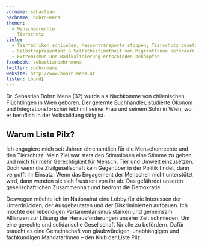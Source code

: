 ```yaml
---
vorname: sebastian
nachname: bohrn-mena
themen:
  - Menschenrechte
  - Tierschutz
ziele:
  - Tierfabriken schließen, Massentransporte stoppen, Tierschutz gesetzlich stärken
  - Selbstrepräsentanz & Selbstbestimmtheit von MigrantInnen befördern
  - Extremismus und Radikalisierung entschieden bekämpfen
facebook: sebastianbohrnmena
twitter: sbohrnmena
website: http://www.bohrn-mena.at
listen: [bund]
---
```


Dr. Sebastian Bohrn Mena (32) wurde als Nachkomme von chilenischen Flüchtlingen in Wien geboren. Der gelernte Buchhändler, studierte Ökonom und Integrationsforscher lebt mit seiner Frau und seinem Sohn in Wien, wo er beruflich in der Volksbildung tätig ist.

## Warum Liste Pilz?

Ich engagiere mich seit Jahren ehrenamtlich für die Menschenrechte und den Tierschutz. Mein Ziel war stets den Stimmlosen eine Stimme zu geben und mich für mehr Gerechtigkeit für Mensch, Tier und Umwelt einzusetzen. Doch wenn die Zivilgesellschaft kein Gegenüber in der Politik findet, dann verpufft ihr Einsatz. Wenn das Engagement der Menschen nicht unterstützt wird, dann wenden sie sich frustriert von ihr ab. Das gefährdet unseren gesellschaftlichen Zusammenhalt und bedroht die Demokratie.

Deswegen möchte ich im Nationalrat eine Lobby für die Interessen der Unterdrückten, der Ausgebeuteten und der Diskriminierten aufbauen. Ich möchte den lebendigen Parlamentarismus stärken und gemeinsam Allianzen zur Lösung der Herausforderungen unserer Zeit schmieden. Um eine gerechte und solidarische Gesellschaft für alle zu befördern. Dafür braucht es eine Gemeinschaft von glaubwürdigen, unabhängigen und fachkundigen MandatarInnen – den Klub der Liste Pilz.
